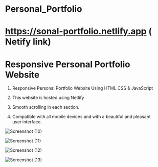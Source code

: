 # Personal_Portfolio

 # https://sonal-portfolio.netlify.app ( Netify link)

# Responsive Personal Portfolio Website 

1. Responsive Personal Portfolio Website Using HTML CSS & JavaScript

2. This website is hosted using Netlify 

3. Smooth scrolling in each section.

4. Compatible with all mobile devices and with a beautiful and pleasant user interface.


![Screenshot (10)](https://user-images.githubusercontent.com/53908313/189478529-b98a1a23-4073-44ec-a87f-b87e74ad48e3.png)

![Screenshot (11)](https://user-images.githubusercontent.com/53908313/189478565-d51e7cee-deb8-4efe-b94a-71ee5b5f58cc.png)

![Screenshot (12)](https://user-images.githubusercontent.com/53908313/189478572-3852d01a-15a4-4169-933d-ae2470e6dff1.png)

![Screenshot (13)](https://user-images.githubusercontent.com/53908313/189478576-1fd11069-f2a5-4c6c-8ff7-47e1b6ece5c6.png)
